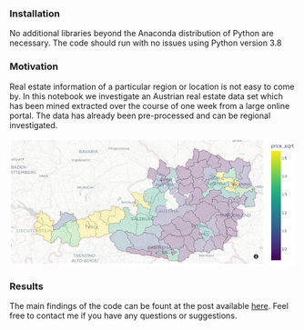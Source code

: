 ### Installation
No additional libraries beyond the Anaconda distribution of Python are necessary. The code should 
run with no issues using Python version 3.8

### Motivation
Real estate information of a particular region or location is not 
easy to come by. In this notebook we investigate an Austrian real estate data set which has been mined
extracted over the course of one week from a large online portal. The data has already been 
pre-processed and can be regional investigated.

<img src="https://github.com/AReburg/Austrian-Real-Estate-Analysis/blob/main/img/property_price_district_level.PNG" width="800"/>

### Results
The main findings of the code can be fount at the post available [here]().
Feel free to contact me if you have any questions or suggestions.
